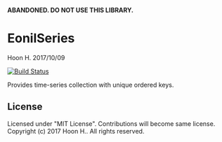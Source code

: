 **ABANDONED. DO NOT USE THIS LIBRARY.**

EonilSeries
============
Hoon H.
2017/10/09

[![Build Status](https://travis-ci.org/eonil/series.swift.svg?branch=master)](https://travis-ci.org/eonil/series.swift)

Provides time-series collection with unique ordered keys.

License
-------
Licensed under "MIT License".
Contributions will become same license.
Copyright (c) 2017 Hoon H.. All rights reserved.
